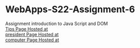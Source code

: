 # WebApps-S22-Assignment-6

Assignment introduction to Java Script and DOM <br>
[Tips Page Hosted at](https://44-563-web-apps-s22.github.io/webapps-s22-assignment-6-bindisanjay/tips.html)<br>
[president Page Hosted at](https://44-563-web-apps-s22.github.io/webapps-s22-assignment-6-bindisanjay/president.html)<br>
[computer Page Hosted at](https://44-563-web-apps-s22.github.io/webapps-s22-assignment-6-bindisanjay/computer.html)<br>
